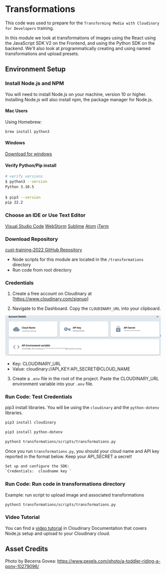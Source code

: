 # Transformations

This code was used to prepare for the `Transforming Media with Cloudinary for Developers` training.


In this module we look at transformations of images using the React using the JavaScript SDK V2 on the Frontend, and using the Python SDK on the backend. We'll also look at programmatically creating and using named transformations and upload presets. 


## Environment Setup

### Install Node.js and NPM
You will need to install Node.js on your machine, version 10 or higher.
 Installing Node.js will also install npm, the package manager for Node.js.

#### Mac Users
Using Homebrew:

```bash
brew install python3
```

#### Windows
[Download for windows](https://nodejs.org/en/download/)

#### Verify Python/Pip install

```bash
# verify versions
$ python3 --version
Python 3.10.5

$ pip3 --version
pip 22.2
```

### Choose an IDE or Use Text Editor

[Visual Studio Code](https://code.visualstudio.com/download)
[WebStorm](https://www.jetbrains.com/webstorm/)
[Sublime](https://www.sublimetext.com/)
[Atom](https://atom.io/)
[iTerm](https://iterm2.com/)

### Download Repository

[cust-training-2022 GitHub Repository](https://github.com/cloudinary-training/cust-training-2022)

- Node scripts for this module are located in the  `/transformations` directory
- Run code from root directory 

### Credentials

1. Create a free account on Cloudinary at [https://www.cloudinary.com/signup]

2. Navigate to the Dashboard. Copy the `CLOUDINARY_URL` into your clipboard.

![Dashboard](../assets/env_variable.png)

- Key: CLOUDINARY_URL
- Value: cloudinary://API_KEY:API_SECRET@CLOUD_NAME


3. Create a `.env` file in the root of the project. Paste the CLOUDINARY_URL environment variable into your `.env` file.

### Run Code: Test Credentials

pip3 install libraries. You will be using the `cloudinary` and the `python-dotenv` libraries.

```bash
pip3 install cloudinary
```

```bash
pip3 install python-dotenv
```

```bash
python3 transformations/scripts/transformations.py
```
Once you run `transformations.py`, you should your cloud name and API key reported in the format below. Keep your API_SECRET a secret!

```bash
Set up and configure the SDK:
`Credentials:  cloudname key `
```

### Run Code: Run code in transformations directory
Example: run script to upload image and associated transformations

```bash
python3 transformations/scripts/transformations.py
```
### Video Tutorial
You can find a [video tutorial](https://cloudinary.com/documentation/upload_programmatically_tutorial) in Cloudinary Documentation that covers Node.js setup and upload to your Cloudinary cloud.


## Asset Credits

Photo by Becerra Govea: https://www.pexels.com/photo/a-toddler-riding-a-pony-10279096/